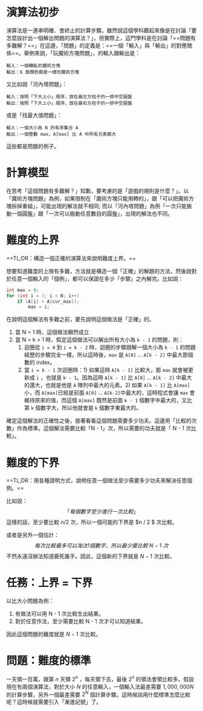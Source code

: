 # 演算法初步

演算法是一連串明確、會終止的計算步驟。雖然說這個學科聽起來像是在討論「要怎麼設計出一個解出問題的演算法？」，但實際上，這門學科是在討論「==問題有多難解？==」在這邊，「問題」的定義是：==一個「輸入」與「輸出」的對應關係==。舉例來說，「玩魔術方塊問題」，的輸入跟輸出是：

```
輸入：一個轉亂的魔術方塊
輸出：6 面顏色都是一樣的魔術方塊
```

又比如說「河內塔問題」：

```
輸入：按照「下大上小」順序，放在最左方柱子的一排中空圓盤
輸出：按照「下大上小」順序，放在最右方柱子的一排中空圓盤
```

或是「找最大值問題」：

```
輸入：一個大小為 N 的有序集合 A
輸出：一個整數 max，A[max] 比 A 中所有元素都大
```

這些都是問題的例子。

# 計算模型

在思考「這個問題有多難解？」知歉，要考慮的是「遊戲的規則是什麼？」。以「魔術方塊問題」為例，如果限制在「魔術方塊只能用轉的」，跟「可以把魔術方塊拆掉重組」，可能出現的解法就不相同; 而以「河內塔問題」為例「一次只能搬動一個圓盤」跟「一次可以搬動任意數目的圓盤」，出現的解法也不同。

# 難度的上界

==TL;DR：構造一個正確的演算法來說明難度上界。==

想要知道難度的上限有多難，方法就是構造一個「正確」的解題的方法，然後說對於任意一個輸入的「個例」，都可以保證在多少「步驟」之內解完。比如說：

```c
int max = 0;
for (int i = 1; i < N; i++)
    if (A[i] > A[cur_max]);
		max = i;
```

在說明這個解法有多難之前，要先說明這個做法是「正確」的。

1. 當 N = 1 時，這個做法顯然成立
2. 當 N = k > 1 時，假定這個做法可以解出所有大小為 `k - 1` 的問題，則：
   1. 迴圈從 `i = 0` 到 `i = k - 2` 時，迴圈的步驟跟解一個大小為 `k - 1` 的問題經歷的步驟完全一樣。所以這時後，`max` 是 `A[0]` ... `A[k - 2]` 中最大那個數的 index。
   2. 當 `i = k - 1` 次迴圈時：1) 如果這時 `A[k - 1]` 比較大，那 `max` 就會被更新成 `i` ，也就是 `k - 1`。因為這時 `A[k - 1]` 比 `A[0]` ... `A[k - 2]` 中最大的還大，也就是他是 `A` 陣列中最大的元素。2) 如果 `A[k - 1]` 比 `A[max]` 小，而 `A[max]`已經是前面 `A[0]` ... `A[k-2]`中最大的，這時程式會讓 `max` 會維持原來的值，而這個 `A[max]` 既然是前面 `k - 1` 個數字中最大的，又比第 `k` 個數字大，所以他就會是 `k` 個數字東最大的。

確定這個解法的正確性之後，接著看看這個問題需要多少功夫。這邊用「比較的次數」作為標準。這個解法需要比較「N - 1」次，所以需要的功夫就是「 N - 1 次比較」。

# 難度的下界

==TL;DR：用各種證明方式，說明任意一個做法至少需要多少功夫來解決任意個例。==

比如說：
$$
「每個數字至少進行一次比較」
$$
這樣的話，至少要比較 $n / 2$ 次，所以一個可能的下界是 $n / 2 $ 次比較。

或者是另外一個估計：
$$
每次比較最多可以淘汰 1 個數字，所以最少要比較\ N - 1\ 次
$$
不然永遠沒辦法知道鹿死誰手。因此，這個新的下界就是 $N - 1$ 次比較。

# 任務：上界 = 下界

以比大小問題為例：

1. 有做法可以用 N - 1 次比較生出結果。
2. 對於任意作法，至少需要比較 N - 1 次才可以知道結果。

因此這個問題的難度就是 $N - 1$ 次比較。

# 問題：難度的標準

一天領一百萬，跟第 $n$ 天領 $2^n$ ，每天領下去，最後 $2^n$ 的領法會領比較多。假設現在有兩個演算法，對於大小 $N$ 的任意輸入，一個輸入法最差需要 $1,000,000N$ 的計算步驟，另外一個最差需要 $2^N$ 個計算步驟。這時候該用什麼標準怎麼比較呢？這時候就需要引入「漸進記號」了。